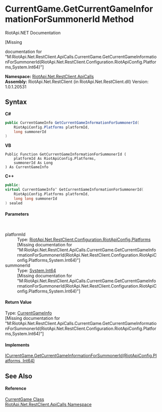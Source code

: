# CurrentGame.GetCurrentGameInformationForSummonerId Method 
RiotApi.NET Documentation 

\[Missing <summary> documentation for "M:RiotApi.Net.RestClient.ApiCalls.CurrentGame.GetCurrentGameInformationForSummonerId(RiotApi.Net.RestClient.Configuration.RiotApiConfig.Platforms,System.Int64)"\]

**Namespace:**&nbsp;<a href="ce503962-9d76-4097-585e-86aa8997f5c3">RiotApi.Net.RestClient.ApiCalls</a><br />**Assembly:**&nbsp;RiotApi.Net.RestClient (in RiotApi.Net.RestClient.dll) Version: 1.0.1.20531

## Syntax

**C#**<br />
``` C#
public CurrentGameInfo GetCurrentGameInformationForSummonerId(
	RiotApiConfig.Platforms platformId,
	long summonerId
)
```

**VB**<br />
``` VB
Public Function GetCurrentGameInformationForSummonerId ( 
	platformId As RiotApiConfig.Platforms,
	summonerId As Long
) As CurrentGameInfo
```

**C++**<br />
``` C++
public:
virtual CurrentGameInfo^ GetCurrentGameInformationForSummonerId(
	RiotApiConfig.Platforms platformId, 
	long long summonerId
) sealed
```


#### Parameters
&nbsp;<dl><dt>platformId</dt><dd>Type: <a href="dbc7e2a0-ba96-6278-40b9-560a7a03f0b1">RiotApi.Net.RestClient.Configuration.RiotApiConfig.Platforms</a><br />\[Missing <param name="platformId"/> documentation for "M:RiotApi.Net.RestClient.ApiCalls.CurrentGame.GetCurrentGameInformationForSummonerId(RiotApi.Net.RestClient.Configuration.RiotApiConfig.Platforms,System.Int64)"\]</dd><dt>summonerId</dt><dd>Type: <a href="http://msdn2.microsoft.com/en-us/library/6yy583ek" target="_blank">System.Int64</a><br />\[Missing <param name="summonerId"/> documentation for "M:RiotApi.Net.RestClient.ApiCalls.CurrentGame.GetCurrentGameInformationForSummonerId(RiotApi.Net.RestClient.Configuration.RiotApiConfig.Platforms,System.Int64)"\]</dd></dl>

#### Return Value
Type: <a href="4d648d63-da25-8955-34ed-b81697d04494">CurrentGameInfo</a><br />\[Missing <returns> documentation for "M:RiotApi.Net.RestClient.ApiCalls.CurrentGame.GetCurrentGameInformationForSummonerId(RiotApi.Net.RestClient.Configuration.RiotApiConfig.Platforms,System.Int64)"\]

#### Implements
<a href="d811ada4-059b-b6ad-4683-994d31daec29">ICurrentGame.GetCurrentGameInformationForSummonerId(RiotApiConfig.Platforms, Int64)</a><br />

## See Also


#### Reference
<a href="fa22623d-6fc2-e433-7410-96b40b6b71cb">CurrentGame Class</a><br /><a href="ce503962-9d76-4097-585e-86aa8997f5c3">RiotApi.Net.RestClient.ApiCalls Namespace</a><br />